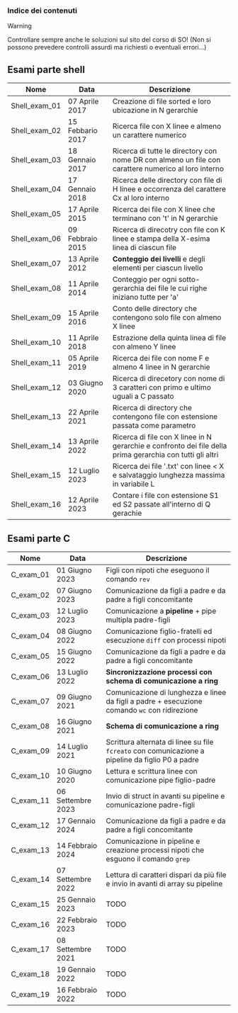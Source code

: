 ### Indice dei contenuti

>[!WARNING]
>
>Controllare sempre anche le soluzioni sul sito del corso di SO!
>(Non si possono prevedere controlli assurdi ma richiesti o eventuali errori...)

## Esami parte shell
| Nome          | Data                  | Descrizione
|---------------|-----------------------| -------------------------------------------------------------------------------------------------------------
| Shell_exam_01 | 07 Aprile 2017        | Creazione di file sorted e loro ubicazione in N gerarchie
| Shell_exam_02 | 15 Febbario 2017      | Ricerca file con X linee e almeno un carattere numerico
| Shell_exam_03 | 18 Gennaio 2017       | Ricerca di tutte le directory con nome DR con almeno un file con carattere numerico al loro interno
| Shell_exam_04 | 17 Gennaio 2018       | Ricerca delle directory con file di H linee e occorrenza del carattere Cx al loro interno
| Shell_exam_05 | 17 Aprile 2015        | Ricerca dei file con X linee che terminano con 't' in N gerarchie
| Shell_exam_06 | 09 Febbraio 2015      | Ricerca di direcotry con file con K linee e stampa della X-esima linea di ciascun file
| Shell_exam_07 | 13 Aprile 2012        | **Conteggio dei livelli** e degli elementi per ciascun livello
| Shell_exam_08 | 11 Aprile 2014        | Conteggio per ogni sotto-gerarchia dei file le cui righe iniziano tutte per 'a'
| Shell_exam_09 | 15 Aprile 2016        | Conto delle directory che contengono solo file con almeno X linee
| Shell_exam_10 | 11 Aprile 2018        | Estrazione della quinta linea di file con almeno Y linee
| Shell_exam_11 | 05 Aprile 2019        | Ricerca dei file con nome F e almeno 4 linee in N gerarchie
| Shell_exam_12 | 03 Giugno 2020        | Ricerca di direcetory con nome di 3 caratteri con primo e ultimo uguali a C passato
| Shell_exam_13 | 22 Aprile 2021        | Ricerca di directory che contengono file con estensione passata come parametro
| Shell_exam_14 | 13 Aprile 2022        | Ricerca di file con X linee in N gerarchie e confronto dei file della prima gerarchia con tutti gli altri
| Shell_exam_15 | 12 Luglio 2023        | Ricerca dei file '.txt' con linee < X e salvataggio lunghezza massima in variabile L
| Shell_exam_16 | 12 Aprile 2023        | Contare i file con estensione S1 ed S2 passate all'interno di Q gerachie

## Esami parte C

| Nome          | Data                  | Descrizione
|---------------|-----------------------| -------------------------------------------------------------------------------------------------------------
| C_exam_01     | 01 Giugno 2023        | Figli con nipoti che eseguono il comando `rev`
| C_exam_02     | 07 Giugno 2023        | Comunicazione da figli a padre e da padre a figli concomitante
| C_exam_03     | 12 Luglio 2023        | Comunicazione a **pipeline** + pipe multipla padre-figli
| C_exam_04     | 08 Giugno 2022        | Comunicazione figlio-fratelli ed esecuzione `diff` con processi nipoti
| C_exam_05     | 15 Giugno 2022        | Comunicazione da figli a padre e da padre a figli concomitante
| C_exam_06     | 13 Luglio 2022        | **Sincronizzazione processi con schema di comunicazione a ring**
| C_exam_07     | 09 Giugno 2021        | Comunicazione di lunghezza e linee da figli a padre + esecuzione comando `wc` con ridirezione
| C_exam_08     | 16 Giugno 2021        | **Schema di comunicazione a ring**
| C_exam_09     | 14 Luglio 2021        | Scrittura alternata di linee su file `fcreato` con comunicazione a pipeline da figlio P0 a padre
| C_exam_10     | 10 Giugno 2020        | Lettura e scrittura linee con comunicazione pipe figlio-padre
| C_exam_11     | 06 Settembre 2023     | Invio di struct in avanti su pipeline e comunicazione padre-figli
| C_exam_12     | 17 Gennaio 2024       | Comunicazione da figli a padre e da padre a figli concomitante
| C_exam_13     | 14 Febbraio 2024      | Comunicazione in pipeline e creazione processi nipoti che esguono il comando `grep`
| C_exam_14     | 07 Settembre 2022     | Lettura di caratteri dispari da più file e invio in avanti di array su pipeline
| C_exam_15     | 25 Gennaio 2023       | TODO
| C_exam_16     | 22 Febbraio 2023      | TODO
| C_exam_17     | 08 Settembre 2021     | TODO
| C_exam_18     | 19 Gennaio 2022       | TODO
| C_exam_19     | 16 Febbraio 2022      | TODO